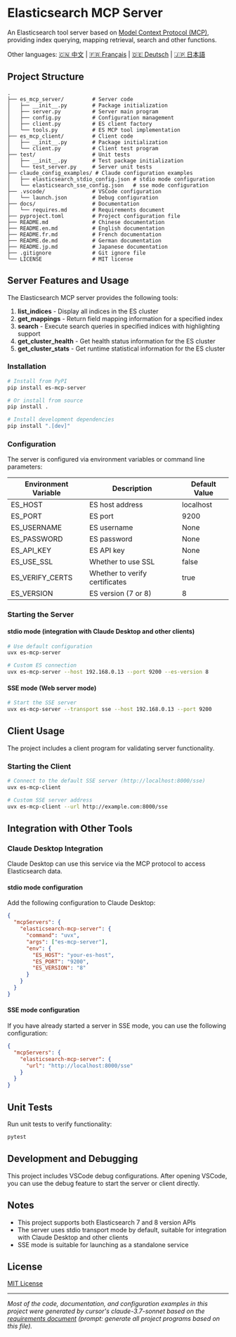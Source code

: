 # Elasticsearch MCP Server

An Elasticsearch tool server based on [Model Context Protocol (MCP)](https://github.com/modelcontextprotocol/python-sdk), providing index querying, mapping retrieval, search and other functions.

Other languages: [🇨🇳 中文](./README.md) | [🇫🇷 Français](./README.fr.md) | [🇩🇪 Deutsch](./README.de.md) | [🇯🇵 日本語](./README.jp.md)

## Project Structure

```
.
├── es_mcp_server/         # Server code
│   ├── __init__.py        # Package initialization
│   ├── server.py          # Server main program
│   ├── config.py          # Configuration management
│   ├── client.py          # ES client factory
│   └── tools.py           # ES MCP tool implementation
├── es_mcp_client/         # Client code
│   ├── __init__.py        # Package initialization
│   └── client.py          # Client test program
├── test/                  # Unit tests
│   ├── __init__.py        # Test package initialization
│   └── test_server.py     # Server unit tests
├── claude_config_examples/ # Claude configuration examples
│   ├── elasticsearch_stdio_config.json # stdio mode configuration
│   └── elasticsearch_sse_config.json   # sse mode configuration
├── .vscode/               # VSCode configuration
│   └── launch.json        # Debug configuration
├── docs/                  # Documentation
│   └── requires.md        # Requirements document
├── pyproject.toml         # Project configuration file
├── README.md              # Chinese documentation
├── README.en.md           # English documentation
├── README.fr.md           # French documentation
├── README.de.md           # German documentation
├── README.jp.md           # Japanese documentation
├── .gitignore             # Git ignore file
└── LICENSE                # MIT license
```

## Server Features and Usage

The Elasticsearch MCP server provides the following tools:

1. **list_indices** - Display all indices in the ES cluster
2. **get_mappings** - Return field mapping information for a specified index
3. **search** - Execute search queries in specified indices with highlighting support
4. **get_cluster_health** - Get health status information for the ES cluster
5. **get_cluster_stats** - Get runtime statistical information for the ES cluster

### Installation

```bash
# Install from PyPI
pip install es-mcp-server

# Or install from source
pip install .

# Install development dependencies
pip install ".[dev]"
```

### Configuration

The server is configured via environment variables or command line parameters:

| Environment Variable | Description | Default Value |
|----------|------|--------|
| ES_HOST | ES host address | localhost |
| ES_PORT | ES port | 9200 |
| ES_USERNAME | ES username | None |
| ES_PASSWORD | ES password | None |
| ES_API_KEY | ES API key | None |
| ES_USE_SSL | Whether to use SSL | false |
| ES_VERIFY_CERTS | Whether to verify certificates | true |
| ES_VERSION | ES version (7 or 8) | 8 |

### Starting the Server

#### stdio mode (integration with Claude Desktop and other clients)

```bash
# Use default configuration
uvx es-mcp-server

# Custom ES connection
uvx es-mcp-server --host 192.168.0.13 --port 9200 --es-version 8
```

#### SSE mode (Web server mode)

```bash
# Start the SSE server
uvx es-mcp-server --transport sse --host 192.168.0.13 --port 9200
```

## Client Usage

The project includes a client program for validating server functionality.

### Starting the Client

```bash
# Connect to the default SSE server (http://localhost:8000/sse)
uvx es-mcp-client

# Custom SSE server address
uvx es-mcp-client --url http://example.com:8000/sse
```

## Integration with Other Tools

### Claude Desktop Integration

Claude Desktop can use this service via the MCP protocol to access Elasticsearch data.

#### stdio mode configuration

Add the following configuration to Claude Desktop:

```json
{
  "mcpServers": {
    "elasticsearch-mcp-server": {
      "command": "uvx",
      "args": ["es-mcp-server"],
      "env": {
        "ES_HOST": "your-es-host",
        "ES_PORT": "9200",
        "ES_VERSION": "8"
      }
    }
  }
}
```

#### SSE mode configuration

If you have already started a server in SSE mode, you can use the following configuration:

```json
{
  "mcpServers": {
    "elasticsearch-mcp-server": {
      "url": "http://localhost:8000/sse"
    }
  }
}
```

## Unit Tests

Run unit tests to verify functionality:

```bash
pytest
```

## Development and Debugging

This project includes VSCode debug configurations. After opening VSCode, you can use the debug feature to start the server or client directly.

## Notes

- This project supports both Elasticsearch 7 and 8 version APIs
- The server uses stdio transport mode by default, suitable for integration with Claude Desktop and other clients
- SSE mode is suitable for launching as a standalone service

## License

[MIT License](./LICENSE)

---

*Most of the code, documentation, and configuration examples in this project were generated by cursor's claude-3.7-sonnet based on the [requirements document](/docs/requires.md) (prompt: generate all project programs based on this file).* 